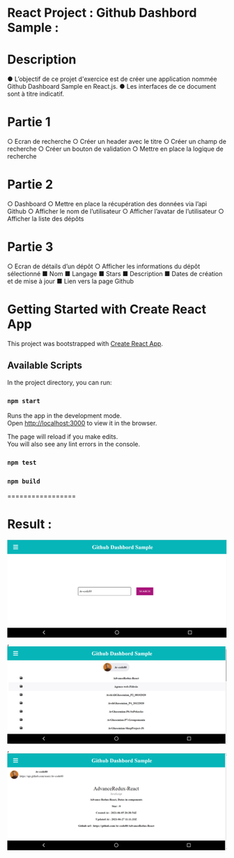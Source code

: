# React Project : Github Dashbord Sample :

# Description

● L’objectif de ce projet d'exercice est de créer une application nommée Github Dashboard Sample en React.js.
● Les interfaces de ce document sont à titre indicatif.


# Partie 1

○ Ecran de recherche
○ Créer un header avec le titre
○ Créer un champ de recherche
○ Créer un bouton de validation
○ Mettre en place la logique de recherche

# Partie 2

○ Dashboard
○ Mettre en place la récupération
des données via l’api Github
○ Afficher le nom de l’utilisateur
○ Afficher l’avatar de l’utilisateur
○ Afficher la liste des dépôts

# Partie 3

○ Ecran de détails d’un dépôt
○ Afficher les informations du dépôt sélectionné
■ Nom
■ Langage
■ Stars
■ Description
■ Dates de création et de mise à jour
■ Lien vers la page Github

# Getting Started with Create React App

This project was bootstrapped with [Create React App](https://github.com/facebook/create-react-app).

## Available Scripts

In the project directory, you can run:

### `npm start`

Runs the app in the development mode.\
Open [http://localhost:3000](http://localhost:3000) to view it in the browser.

The page will reload if you make edits.\
You will also see any lint errors in the console.

### `npm test`

### `npm build`

=================

# Result :

![](https://github.com/Av-code80/Github-Dashbord-Sample/blob/master/public/images/img3.jpg.png), ![](https://github.com/Av-code80/Github-Dashbord-Sample/blob/master/public/images/img1.jpg.png), ![](https://github.com/Av-code80/Github-Dashbord-Sample/blob/master/public/images/img2.jpg.png)
